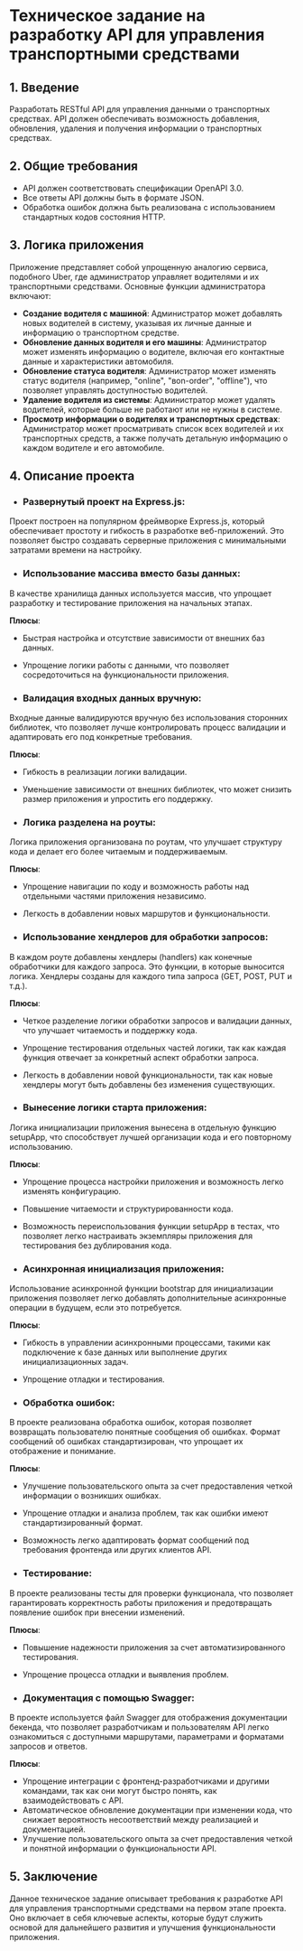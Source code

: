 # Техническое задание на разработку API для управления транспортными средствами

## 1. Введение

Разработать RESTful API для управления данными о транспортных средствах. API должен обеспечивать возможность добавления,
обновления, удаления и получения информации о транспортных средствах.

## 2. Общие требования

- API должен соответствовать спецификации OpenAPI 3.0.
- Все ответы API должны быть в формате JSON.
- Обработка ошибок должна быть реализована с использованием стандартных кодов состояния HTTP.

## 3. Логика приложения

Приложение представляет собой упрощенную аналогию сервиса, подобного Uber, где администратор управляет водителями и их
транспортными средствами. Основные функции администратора включают:

- **Создание водителя с машиной**: Администратор может добавлять новых водителей в систему, указывая их личные данные и
  информацию о транспортном средстве.
- **Обновление данных водителя и его машины**: Администратор может изменять информацию о водителе, включая его
  контактные данные и характеристики автомобиля.
- **Обновление статуса водителя**: Администратор может изменять статус водителя (например, "online", "вon-order", "offline"), 
  что позволяет управлять доступностью водителей.
- **Удаление водителя из системы**: Администратор может удалять водителей, которые больше не работают или не нужны в
  системе.
- **Просмотр информации о водителях и транспортных средствах**: Администратор может просматривать список всех водителей
  и их транспортных средств, а также получать детальную информацию о каждом водителе и его автомобиле.

## 4. Описание проекта

- ### Развернутый проект на Express.js:

Проект построен на популярном фреймворке Express.js, который обеспечивает простоту и гибкость в разработке 
веб-приложений. Это позволяет быстро создавать серверные приложения с минимальными затратами времени на настройку.

- ### Использование массива вместо базы данных:

В качестве хранилища данных используется массив, что упрощает разработку и тестирование приложения на начальных этапах.

 **Плюсы**:
- Быстрая настройка и отсутствие зависимости от внешних баз данных.
- Упрощение логики работы с данными, что позволяет сосредоточиться на функциональности приложения.

- ### Валидация входных данных вручную:

Входные данные валидируются вручную без использования сторонних библиотек, что позволяет лучше контролировать процесс 
валидации и адаптировать его под конкретные требования.
 
**Плюсы**:
- Гибкость в реализации логики валидации.
- Уменьшение зависимости от внешних библиотек, что может снизить размер приложения и упростить его поддержку.

- ### Логика разделена на роуты:

Логика приложения организована по роутам, что улучшает структуру кода и делает его более читаемым и поддерживаемым.

**Плюсы**:
- Упрощение навигации по коду и возможность работы над отдельными частями приложения независимо.
- Легкость в добавлении новых маршрутов и функциональности.

- ### Использование хендлеров для обработки запросов:

В каждом роуте добавлены хендлеры (handlers) как конечные обработчики для каждого запроса.
Это функции, в которые выносится логика. Хендлеры созданы для каждого типа запроса (GET, POST, PUT и т.д.).

**Плюсы**:
- Четкое разделение логики обработки запросов и валидации данных, что улучшает читаемость и поддержку кода.
- Упрощение тестирования отдельных частей логики, так как каждая функция отвечает за конкретный аспект обработки запроса.
- Легкость в добавлении новой функциональности, так как новые хендлеры могут быть добавлены без изменения существующих.

- ### Вынесение логики старта приложения:

Логика инициализации приложения вынесена в отдельную функцию setupApp, что способствует лучшей организации кода и его 
повторному использованию.

**Плюсы**:
- Упрощение процесса настройки приложения и возможность легко изменять конфигурацию.
- Повышение читаемости и структурированности кода.
- Возможность переиспользования функции setupApp в тестах, что позволяет легко настраивать экземпляры приложения для 
тестирования без дублирования кода.

- ### Асинхронная инициализация приложения:

Использование асинхронной функции bootstrap для инициализации приложения позволяет легко добавлять дополнительные 
асинхронные операции в будущем, если это потребуется.

**Плюсы**:
- Гибкость в управлении асинхронными процессами, такими как подключение к базе данных или выполнение других 
инициализационных задач.
- Упрощение отладки и тестирования.

- ### Обработка ошибок:

В проекте реализована обработка ошибок, которая позволяет возвращать пользователю понятные сообщения об ошибках. 
Формат сообщений об ошибках стандартизирован, что упрощает их отображение и понимание.

**Плюсы**:
- Улучшение пользовательского опыта за счет предоставления четкой информации о возникших ошибках.
- Упрощение отладки и анализа проблем, так как ошибки имеют стандартизированный формат.
- Возможность легко адаптировать формат сообщений под требования фронтенда или других клиентов API.

- ### Тестирование:

В проекте реализованы тесты для проверки функционала, что позволяет гарантировать корректность работы приложения и 
предотвращать появление ошибок при внесении изменений.

**Плюсы**:
- Повышение надежности приложения за счет автоматизированного тестирования.
- Упрощение процесса отладки и выявления проблем.

- ### Документация с помощью Swagger:

В проекте используется файл Swagger для отображения документации бекенда, что позволяет разработчикам и пользователям API 
легко ознакомиться с доступными маршрутами, параметрами и форматами запросов и ответов.

**Плюсы**:
- Упрощение интеграции с фронтенд-разработчиками и другими командами, так как они могут быстро понять, как 
взаимодействовать с API.
- Автоматическое обновление документации при изменении кода, что снижает вероятность несоответствий между реализацией и 
документацией.
- Улучшение пользовательского опыта за счет предоставления четкой и понятной информации о функциональности API.

## 5. Заключение

Данное техническое задание описывает требования к разработке API для управления транспортными средствами на первом 
этапе проекта. Оно включает в себя ключевые аспекты, которые будут служить основой для дальнейшего развития и улучшения 
функциональности приложения.


